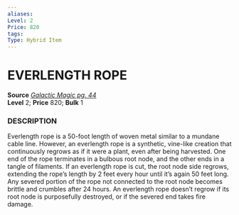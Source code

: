 ```yaml
---
aliases: 
Level: 2 
Price: 820
tags: 
Type: Hybrid Item
---
```

# EVERLENGTH ROPE
**Source** [_Galactic Magic pg. 44_](https://paizo.com/products/btq02aow?Starfinder-Galactic-Magic)  
**Level** 2; **Price** 820; **Bulk** 1

### DESCRIPTION

Everlength rope is a 50-foot length of woven metal similar to a mundane cable line. However, an everlength rope is a synthetic, vine-like creation that continuously regrows as if it were a plant, even after being harvested. One end of the rope terminates in a bulbous root node, and the other ends in a tangle of filaments. If an everlength rope is cut, the root node side regrows, extending the rope’s length by 2 feet every hour until it’s again 50 feet long. Any severed portion of the rope not connected to the root node becomes brittle and crumbles after 24 hours. An everlength rope doesn’t regrow if its root node is purposefully destroyed, or if the severed end takes fire damage.